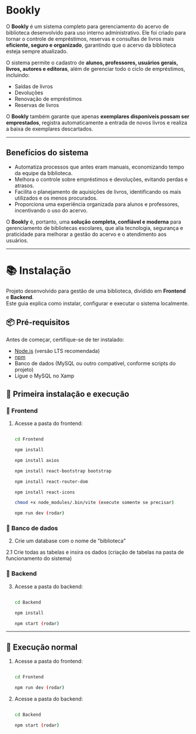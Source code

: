 # Bookly

O **Bookly** é um sistema completo para gerenciamento do acervo de biblioteca desenvolvido para uso interno administrativo. Ele foi criado para tornar o controle de empréstimos, reservas e consultas de livros mais **eficiente, seguro e organizado**, garantindo que o acervo da biblioteca esteja sempre atualizado.

O sistema permite o cadastro de **alunos, professores, usuários gerais, livros, autores e editoras**, além de gerenciar todo o ciclo de empréstimos, incluindo:

- Saídas de livros  
- Devoluções  
- Renovação de empréstimos  
- Reservas de livros  

O **Bookly** também garante que apenas **exemplares disponíveis possam ser emprestados**, registra automaticamente a entrada de novos livros e realiza a baixa de exemplares descartados.

---


## Benefícios do sistema

- Automatiza processos que antes eram manuais, economizando tempo da equipe da biblioteca.  
- Melhora o controle sobre empréstimos e devoluções, evitando perdas e atrasos.  
- Facilita o planejamento de aquisições de livros, identificando os mais utilizados e os menos procurados.  
- Proporciona uma experiência organizada para alunos e professores, incentivando o uso do acervo.  

O **Bookly** é, portanto, uma **solução completa, confiável e moderna** para gerenciamento de bibliotecas escolares, que alia tecnologia, segurança e praticidade para melhorar a gestão do acervo e o atendimento aos usuários.

---


# 📚 Instalação

Projeto desenvolvido para gestão de uma biblioteca, dividido em **Frontend** e **Backend**.  
Este guia explica como instalar, configurar e executar o sistema localmente.  

## 📦 Pré-requisitos

Antes de começar, certifique-se de ter instalado:

- [Node.js](https://nodejs.org/) (versão LTS recomendada)  
- [npm](https://www.npmjs.com/)  
- Banco de dados (MySQL ou outro compatível, conforme scripts do projeto)  
- Ligue o MySQL no Xamp

## 🚀 Primeira instalação e execução

### 🔹 Frontend

1. Acesse a pasta do frontend:
   ```bash
   
   cd Frontend
   
   npm install

   npm install axios
   
   npm install react-bootstrap bootstrap
   
   npm install react-router-dom
   
   npm install react-icons
   
   chmod +x node_modules/.bin/vite (execute somente se precisar)

   npm run dev (rodar)

### 🔹 Banco de dados
 2. Crie um database com o nome de "biblioteca"
    
   2.1 Crie todas as tabelas e insira os dados (criação de tabelas na pasta de funcionamento do sistema)

### 🔹 Backend

3. Acesse a pasta do backend:
   ```bash
   
   cd Backend
   
   npm install

   npm start (rodar)

 ---
   
## 🚀 Execução normal 
1. Acesse a pasta do frontend:
   ```bash
   
   cd Frontend
   
   npm run dev (rodar)
   

2. Acesse a pasta do backend:
   ```bash
   
   cd Backend
   
   npm start (rodar)
